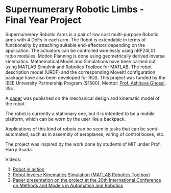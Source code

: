 <h1>Supernumerary Robotic Limbs - Final Year Project</h1>
Supernumerary Robotic Arms is a pair of low cost multi-purpose Robotic arms with 4 DoFs in each arm. The Robot is extendable in terms of functionality by attaching suitable end-effectors depending on the application. The actuators can be controlled wirelessly using nRF24L01 radio modules. Motion Planning is done using geometrically derived inverse kinematics. Mathematical Model and Simulations have been carried out using MATLAB Simulink and Robotics Toolbox for MATLAB. The robot description model (URDF) and the corresponding MoveIt! configuration package have also been developed for ROS. This project was funded by the IEEE University Partnership Program ($1500). Mentor: <a href="http://www.mecheng.iisc.ernet.in/~asitava/" target="_blank">Prof. Ashitava Ghosal</a>, IISc.

A <a href="http://ieeexplore.ieee.org/xpl/articleDetails.jsp?arnumber=7283889" target="_blank">paper</a> was published on the mechanical design and kinematic model of the robot.

The robot is currently a stationary one, but it is intended to be a mobile platform, which can be worn by the user like a backpack.

Applications of this kind of robots can be seen in tasks that can be semi-automated, such as in assembly of aeroplanes, wiring of control boxes, etc.

The project was inspired by the work done by students of MIT under Prof. Harry Asada.

Videos:

1. <a href="https://www.youtube.com/watch?v=1jS6DkzcwM0" target="_blank">Robot in action</a>
2. <a href="https://www.youtube.com/watch?v=-V_I5MpTWcI" target="_blank">Robot Inverse Kinematics Simulation (MATLAB Robotics Toolbox)</a>
3. <a href="https://www.youtube.com/watch?v=2IG5NMGldtQ" target="_blank">Paper presentation on the project at the 20th International Conference on Methods and Models in Automation and Robotics</a>
